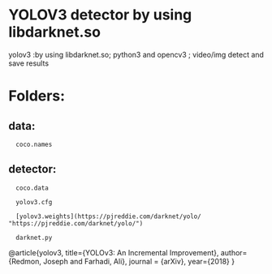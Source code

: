 YOLOV3 detector by using libdarknet.so
====
yolov3 :by using libdarknet.so; python3 and opencv3 ; video/img detect and save results

# Folders: 

  ## data: 
  
      coco.names
    
  ## detector:
      coco.data
      
      yolov3.cfg
      
      [yolov3.weights](https://pjreddie.com/darknet/yolo/ "https://pjreddie.com/darknet/yolo/")
      
      darknet.py
    
    
    
    
    
    

@article{yolov3,
  title={YOLOv3: An Incremental Improvement},
  author={Redmon, Joseph and Farhadi, Ali},
  journal = {arXiv},
  year={2018}
}

